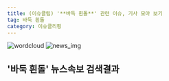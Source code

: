 ```yaml
---
title: (이슈클립) '**바둑 흰돌**' 관련 이슈, 기사 모아 보기
tag: 바둑 흰돌
category: 이슈클리핑
---
```

![wordcloud](https://s3.ap-northeast-2.amazonaws.com/lyrics101-wordcloud/2018-09-09-1536470841.png)
![news_img](https://user-images.githubusercontent.com/42597476/44507050-1206f400-a6e4-11e8-8d98-7ffbfebb353f.png)
## **'**바둑 흰돌**'** 뉴스속보 검색결과

